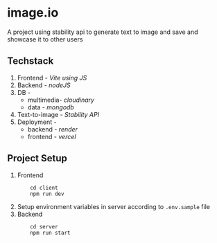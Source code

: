 # image.io
A project using stability api to generate text to image and save and showcase it to other users

## Techstack
1. Frontend - *Vite using JS*
2. Backend - *nodeJS*
3. DB -
    - multimedia- *cloudinary*
    - data - *mongodb*
4. Text-to-image - *Stability API*
5. Deployment -
    - backend - *render*
    - frontend - *vercel*


## Project Setup
1. Frontend
    ```
        cd client
        npm run dev
    ```
2. Setup environment variables in server according to `.env.sample` file
3. Backend
    ```
        cd server
        npm run start
    ```